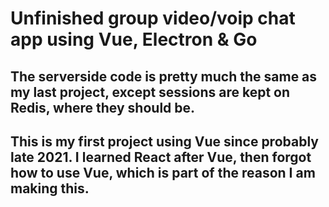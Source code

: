 # Unfinished group video/voip chat app using Vue, Electron & Go

## The serverside code is pretty much the same as my last project, except sessions are kept on Redis, where they should be.

## This is my first project using Vue since probably late 2021. I learned React after Vue, then forgot how to use Vue, which is part of the reason I am making this.